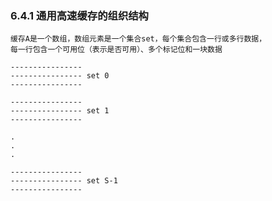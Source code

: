 ### 6.4.1 通用高速缓存的组织结构
    缓存A是一个数组，数组元素是一个集合set，每个集合包含一行或多行数据，
    每一行包含一个可用位（表示是否可用）、多个标记位和一块数据

    ----------------
    ---------------- set 0
    ----------------
    
    ----------------
    ---------------- set 1
    ----------------
    
    .
    .
    .
    
    ----------------
    ---------------- set S-1
    ----------------
    